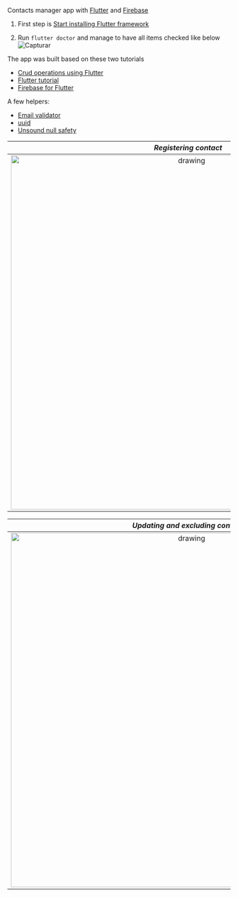Contacts manager app with [Flutter](https://flutter.dev/) and [Firebase](https://firebase.google.com/?hl=en)

1. First step is [Start installing Flutter framework](https://flutter.dev/docs/get-started/editor?tab=androidstudio)

2. Run `flutter doctor` and manage to have all items checked like below
![Capturar](https://user-images.githubusercontent.com/66192808/131918047-56b9ed49-3440-443a-9cdf-e4f70bb93ea9.PNG)

The app was built based on these two tutorials
- [Crud operations using Flutter](https://www.youtube.com/watch?v=ViahqKZzZ7Y&t=1233s)
- [Flutter tutorial](https://www.youtube.com/watch?v=4VItwUtYDsY)
- [Firebase for Flutter](https://firebase.google.com/docs/flutter/setup?hl=en-us&platform=android)

A few helpers:
- [Email validator](https://pub.dev/packages/email_validator)
- [uuid](https://pub.dev/packages/uuid)
- [Unsound null safety](https://dart.dev/null-safety/unsound-null-safety)

|*Registering contact*|
|:--:|
| <img src="https://user-images.githubusercontent.com/66192808/131915337-8b5fb00c-6f25-44f6-ba96-fd19dc7d873c.gif" alt="drawing" width="800"/>|

|*Updating and excluding contact*|
|:--:|
| <img src="https://user-images.githubusercontent.com/66192808/131915738-19d390cb-d5c4-411f-9701-1020b337e16b.gif" alt="drawing" width="800"/>|
